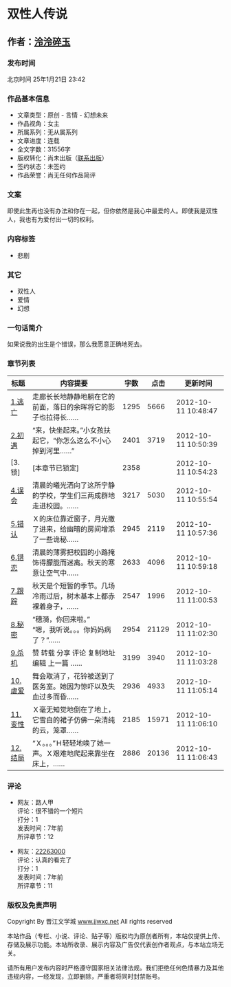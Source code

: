 # 双性人传说

## 作者：[泠泠碎玉](http://www.jjwxc.net/oneauthor.php?authorid=911504)

### 发布时间
北京时间 25年1月21日 23:42

### 作品基本信息

- 文章类型：原创 - 言情 - 幻想未来
- 作品视角：女主
- 所属系列：无从属系列
- 文章进度：连载
- 全文字数：31556字
- 版权转化：尚未出版（[联系出版](//www.jjwxc.net/aboutus/#fragment-29)）
- 签约状态：未签约
- 作品荣誉：尚无任何作品简评

### 文案

即使此生再也没有办法和你在一起，但你依然是我心中最爱的人。即使我是双性人，我也有为爱付出一切的权利。

### 内容标签
- 悲剧

### 其它
- 双性人
- 爱情
- 幻想

### 一句话简介
如果说我的出生是个错误，那么我愿意正确地死去。

### 章节列表

| 标题 | 内容提要 | 字数 | 点击 | 更新时间 |
|------|----------|------|------|----------|
| [1.逃亡](http://www.jjwxc.net/onebook.php?novelid=1644285&chapterid=1) | 走廊长长地静静地躺在它的前面，落日的余晖将它的影子也拉得长…… | 1295 | 5666 | 2012-10-11 10:48:47 |
| [2.初遇](http://www.jjwxc.net/onebook.php?novelid=1644285&chapterid=2) | “来，快坐起来。”小女孩扶起它，“你怎么这么不小心掉到河里……” | 2401 | 3719 | 2012-10-11 10:50:39 |
| [3.锁] | [本章节已锁定] | 2358 |  | 2012-10-11 10:54:23 |
| [4.误会](http://www.jjwxc.net/onebook.php?novelid=1644285&chapterid=4) | 清晨的曦光洒向了这所宁静的学校，学生们三两成群地走进校园。…… | 3217 | 5030 | 2012-10-11 10:55:54 |
| [5.错认](http://www.jjwxc.net/onebook.php?novelid=1644285&chapterid=5) | Ｘ的床位靠近窗子，月光撒了进来，给幽暗的房间增添了一些诡秘…… | 2945 | 2119 | 2012-10-11 10:57:36 |
| [6.错恋](http://www.jjwxc.net/onebook.php?novelid=1644285&chapterid=6) | 清晨的薄雾把校园的小路掩饰得朦胧而迷离。秋天的寒意让空气中…… | 2633 | 4096 | 2012-10-11 10:59:18 |
| [7.跟踪](http://www.jjwxc.net/onebook.php?novelid=1644285&chapterid=7) | 秋天是个短暂的季节。几场冷雨过后，树木基本上都赤裸着身子，…… | 2547 | 1996 | 2012-10-11 11:00:53 |
| [8.秘密](http://www.jjwxc.net/onebook.php?novelid=1644285&chapterid=8) | “穗漪，你回来啦。”<br>“嗯，我听说。。。你妈妈病了？”…… | 2954 | 21129 | 2012-10-11 11:02:30 |
| [9.杀机](http://www.jjwxc.net/onebook.php?novelid=1644285&chapterid=9) | 赞 转载 分享 评论 复制地址 编辑 上一篇 …… | 3199 | 3940 | 2012-10-11 11:03:28 |
| [10.虐爱](http://www.jjwxc.net/onebook.php?novelid=1644285&chapterid=10) | 舞会取消了，花铃被送到了医务室。她因为惊吓以及失血过多而昏…… | 2936 | 4933 | 2012-10-11 11:05:14 |
| [11.变性](http://www.jjwxc.net/onebook.php?novelid=1644285&chapterid=11) | Ｘ毫无知觉地倒在了地上，它雪白的裙子仿佛一朵清纯的云，笼罩…… | 2185 | 15971 | 2012-10-11 11:06:10 |
| [12.结局](http://www.jjwxc.net/onebook.php?novelid=1644285&chapterid=12) | “Ｘ。。。”Ｈ轻轻地唤了她一声。Ｘ艰难地爬起来靠坐在床上，…… | 2886 | 20136 | 2012-10-11 11:06:43 |

### 评论

- 网友：路人甲  
  评论：很不错的一个短片  
  打分：1  
  发表时间：7年前  
  所评章节：12

- 网友：[22263000](//www.jjwxc.net/onereader.php?readerid=22263000)  
  评论：认真的看完了  
  打分：1  
  发表时间：7年前  
  所评章节：11

### 版权及免责声明
Copyright By 晋江文学城 www.jjwxc.net All rights reserved 

本站作品（专栏、小说、评论、贴子等）版权均为原创者所有，本站仅提供上传、存储及展示功能。本站所收录、展示内容及广告仅代表创作者观点，与本站立场无关。 

请所有用户发布内容时严格遵守国家相关法律法规。我们拒绝任何色情暴力及其他违规内容，一经发现，立即删除，严重者将同时封禁账号。